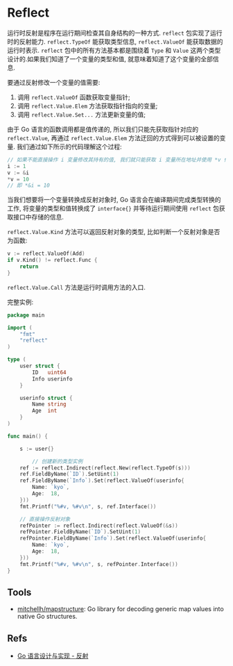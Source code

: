 # Reflect

运行时反射是程序在运行期间检查其自身结构的一种方式. `reflect` 包实现了运行时的反射能力. `reflect.TypeOf` 能获取类型信息, `reflect.ValueOf` 能获取数据的运行时表示. `reflect` 包中的所有方法基本都是围绕着 `Type` 和 `Value` 这两个类型设计的.如果我们知道了一个变量的类型和值, 就意味着知道了这个变量的全部信息.      
   
要通过反射修改一个变量的值需要:
1. 调用 `reflect.ValueOf` 函数获取变量指针;  
2. 调用 `reflect.Value.Elem` 方法获取指针指向的变量;   
3. 调用 `reflect.Value.Set...` 方法更新变量的值;   

由于 Go 语言的函数调用都是值传递的, 所以我们只能先获取指针对应的 `reflect.Value`, 再通过 `reflect.Value.Elem` 方法迂回的方式得到可以被设置的变量. 我们通过如下所示的代码理解这个过程:

```go
// 如果不能直接操作 i 变量修改其持有的值, 我们就只能获取 i 变量所在地址并使用 *v 修改所在地址中的值.
i := 1
v := &i
*v = 10
// 即 *&i = 10

```

当我们想要将一个变量转换成反射对象时, Go 语言会在编译期间完成类型转换的工作, 将变量的类型和值转换成了 `interface{}` 并等待运行期间使用 `reflect` 包获取接口中存储的信息.   

`reflect.Value.Kind` 方法可以返回反射对象的类型, 比如判断一个反射对象是否为函数:

```go
v := reflect.ValueOf(Add)
if v.Kind() != reflect.Func {
    return
}
```    

`reflect.Value.Call` 方法是运行时调用方法的入口.   


完整实例: 

```go
package main

import (
	"fmt"
	"reflect"
)

type (
	user struct {
		ID   uint64
		Info userinfo
	}

	userinfo struct {
		Name string
		Age  int
	}
)

func main() {

	s := user{}

		// 创建新的类型实例
	ref := reflect.Indirect(reflect.New(reflect.TypeOf(s)))
	ref.FieldByName(`ID`).SetUint(1)
	ref.FieldByName(`Info`).Set(reflect.ValueOf(userinfo{
		Name: `kyo`,
		Age:  18,
	}))
	fmt.Printf("%#v, %#v\n", s, ref.Interface())

	// 直接操作反射对象
	refPointer := reflect.Indirect(reflect.ValueOf(&s))
	refPointer.FieldByName(`ID`).SetUint(1)
	refPointer.FieldByName(`Info`).Set(reflect.ValueOf(userinfo{
		Name: `kyo`,
		Age:  18,
	}))
	fmt.Printf("%#v, %#v\n", s, refPointer.Interface())
}
```

## Tools

* [mitchellh/mapstructure](https://github.com/mitchellh/mapstructure): Go library for decoding generic map values into native Go structures.


## Refs
* [Go 语言设计与实现 - 反射](https://draveness.me/golang/docs/part2-foundation/ch04-basic/golang-reflect/)
